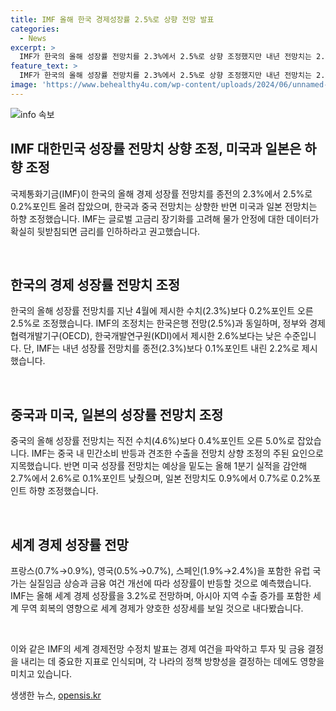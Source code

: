 ```yaml
---
title: IMF 올해 한국 경제성장률 2.5%로 상향 전망 발표
categories:
  - News
excerpt: >
  IMF가 한국의 올해 성장률 전망치를 2.3%에서 2.5%로 상향 조정했지만 내년 전망치는 2.2%로 조정. 중국은 전망치를 5.0%로 오름세를 보이며, 미국과 일본은 전망치를 낮췄다. 유럽 국가들은 성장률 반등을 예상하고, 전반적으로 IMF는 올해 세계 경제 성장률을 3.2%로 예측했다.
feature_text: >
  IMF가 한국의 올해 성장률 전망치를 2.3%에서 2.5%로 상향 조정했지만 내년 전망치는 2.2%로 조정. 중국은 전망치를 5.0%로 오름세를 보이며, 미국과 일본은 전망치를 낮췄다. 유럽 국가들은 성장률 반등을 예상하고, 전반적으로 IMF는 올해 세계 경제 성장률을 3.2%로 예측했다.
image: 'https://www.behealthy4u.com/wp-content/uploads/2024/06/unnamed-file.png'
---
```


<p><img src="https://www.behealthy4u.com/wp-content/uploads/2024/06/unnamed-file.png" alt="info 속보" /></p>

<h2 data-ke-size="size26">IMF 대한민국 성장률 전망치 상향 조정, 미국과 일본은 하향 조정</h2>

<p>국제통화기금(IMF)이 한국의 올해 경제 성장률 전망치를 종전의 2.3%에서 2.5%로 0.2%포인트 올려 잡았으며, 한국과 중국 전망치는 상향한 반면 미국과 일본 전망치는 하향 조정했습니다. IMF는 글로벌 고금리 장기화를 고려해 물가 안정에 대한 데이터가 확실히 뒷받침되면 금리를 인하하라고 권고했습니다.</p>

<p data-ke-size="size16">&nbsp;</p>

<h2 data-ke-size="size24">한국의 경제 성장률 전망치 조정</h2>

<p>한국의 올해 성장률 전망치를 지난 4월에 제시한 수치(2.3%)보다 0.2%포인트 오른 2.5%로 조정했습니다. IMF의 조정치는 한국은행 전망(2.5%)과 동일하며, 정부와 경제협력개발기구(OECD), 한국개발연구원(KDI)에서 제시한 2.6%보다는 낮은 수준입니다. 단, IMF는 내년 성장률 전망치를 종전(2.3%)보다 0.1%포인트 내린 2.2%로 제시했습니다.</p>

<p data-ke-size="size16">&nbsp;</p>

<h2 data-ke-size="size24">중국과 미국, 일본의 성장률 전망치 조정</h2>

<p>중국의 올해 성장률 전망치는 직전 수치(4.6%)보다 0.4%포인트 오른 5.0%로 잡았습니다. IMF는 중국 내 민간소비 반등과 견조한 수출을 전망치 상향 조정의 주된 요인으로 지목했습니다.  반면 미국 성장률 전망치는 예상을 밑도는 올해 1분기 실적을 감안해 2.7%에서 2.6%로 0.1%포인트 낮췄으며, 일본 전망치도 0.9%에서 0.7%로 0.2%포인트 하향 조정했습니다.</p>

<p data-ke-size="size16">&nbsp;</p>

<h2 data-ke-size="size24">세계 경제 성장률 전망</h2>

<p>프랑스(0.7%→0.9%), 영국(0.5%→0.7%), 스페인(1.9%→2.4%)을 포함한 유럽 국가는 실질임금 상승과 금융 여건 개선에 따라 성장률이 반등할 것으로 예측했습니다. IMF는 올해 세계 경제 성장률을 3.2%로 전망하며, 아시아 지역 수출 증가를 포함한 세계 무역 회복의 영향으로 세계 경제가 양호한 성장세를 보일 것으로 내다봤습니다.</p>

<p data-ke-size="size16">&nbsp;</p>

<p>이와 같은 IMF의 세계 경제전망 수정치 발표는 경제 여건을 파악하고 투자 및 금융 결정을 내리는 데 중요한 지표로 인식되며, 각 나라의 정책 방향성을 결정하는 데에도 영향을 미치고 있습니다.</p>
생생한 뉴스, <a href="https://opensis.kr" rel="dofollow">opensis.kr</a>


